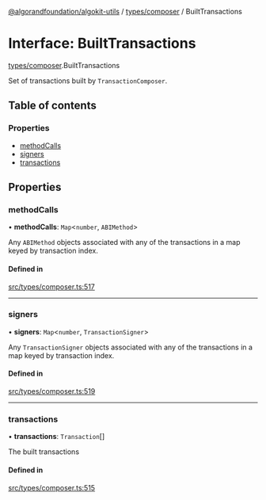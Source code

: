 [@algorandfoundation/algokit-utils](../README.md) / [types/composer](../modules/types_composer.md) / BuiltTransactions

# Interface: BuiltTransactions

[types/composer](../modules/types_composer.md).BuiltTransactions

Set of transactions built by `TransactionComposer`.

## Table of contents

### Properties

- [methodCalls](types_composer.BuiltTransactions.md#methodcalls)
- [signers](types_composer.BuiltTransactions.md#signers)
- [transactions](types_composer.BuiltTransactions.md#transactions)

## Properties

### methodCalls

• **methodCalls**: `Map`\<`number`, `ABIMethod`\>

Any `ABIMethod` objects associated with any of the transactions in a map keyed by transaction index.

#### Defined in

[src/types/composer.ts:517](https://github.com/algorandfoundation/algokit-utils-ts/blob/main/src/types/composer.ts#L517)

___

### signers

• **signers**: `Map`\<`number`, `TransactionSigner`\>

Any `TransactionSigner` objects associated with any of the transactions in a map keyed by transaction index.

#### Defined in

[src/types/composer.ts:519](https://github.com/algorandfoundation/algokit-utils-ts/blob/main/src/types/composer.ts#L519)

___

### transactions

• **transactions**: `Transaction`[]

The built transactions

#### Defined in

[src/types/composer.ts:515](https://github.com/algorandfoundation/algokit-utils-ts/blob/main/src/types/composer.ts#L515)
